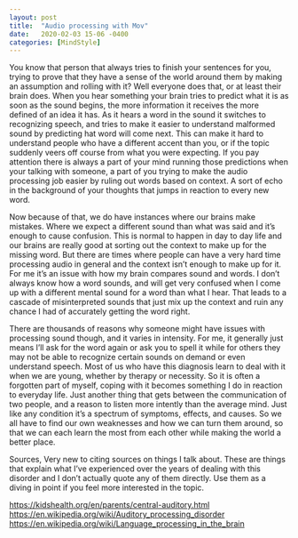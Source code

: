 ```yaml
---
layout: post
title:  "Audio processing with Mov"
date:   2020-02-03 15-06 -0400
categories: [MindStyle]
---
```

You know that person that always tries to finish your sentences for you, trying to prove that they have a sense of the world around them by making an assumption and rolling with it? Well everyone does that, or at least their brain does. When you hear something your brain tries to predict what it is as soon as the sound begins, the more information it receives the more defined of an idea it has. As it hears a word in the sound it switches to recognizing speech, and tries to make it easier to understand malformed sound by predicting hat word will come next. This can make it hard to understand people who have a different accent than you, or if the topic suddenly veers off course from what you were expecting. If you pay attention there is always a part of your mind running those predictions when your talking with someone, a part of you trying to make the audio processing job easier by ruling out words based on context. A sort of echo in the background of your thoughts that jumps in reaction to every new word.  

Now because of that, we do have instances where our brains make mistakes. Where we expect a different sound than what was said and it’s enough to cause confusion. This is normal to happen in day to day life and our brains are really good at sorting out the context to make up for the missing word. But there are times where people can have a very hard time processing audio in general and the context isn’t enough to make up for it. For me it’s an issue with how my brain compares sound and words. I don’t always know how a word sounds, and will get very confused when I come up with a different mental sound for a word than what I hear. That leads to a cascade of misinterpreted sounds that just mix up the context and ruin any chance I had of accurately getting the word right.  

There are thousands of reasons why someone might have issues with processing sound though, and it varies in intensity. For me, it generally just means I’ll ask for the word again or ask you to spell it while for others they may not be able to recognize certain sounds on demand or even understand speech. Most of us who have this diagnosis learn to deal with it when we are young, whether by therapy or necessity. So it is often a forgotten part of myself, coping with it becomes something I do in reaction to everyday life. Just another thing that gets between the communication of two people, and a reason to listen more intently than the average mind. Just like any condition it’s a spectrum of symptoms, effects, and causes. So we all have to find our own weaknesses and how we can turn them around, so that we can each learn the most from each other while making the world a better place.  

Sources,
Very new to citing sources on things I talk about. These are things that explain what I’ve experienced over the years of dealing with this disorder and I don’t actually quote any of them directly. Use them as a diving in point if you feel more interested in the topic.  

https://kidshealth.org/en/parents/central-auditory.html  
https://en.wikipedia.org/wiki/Auditory_processing_disorder  
https://en.wikipedia.org/wiki/Language_processing_in_the_brain  
